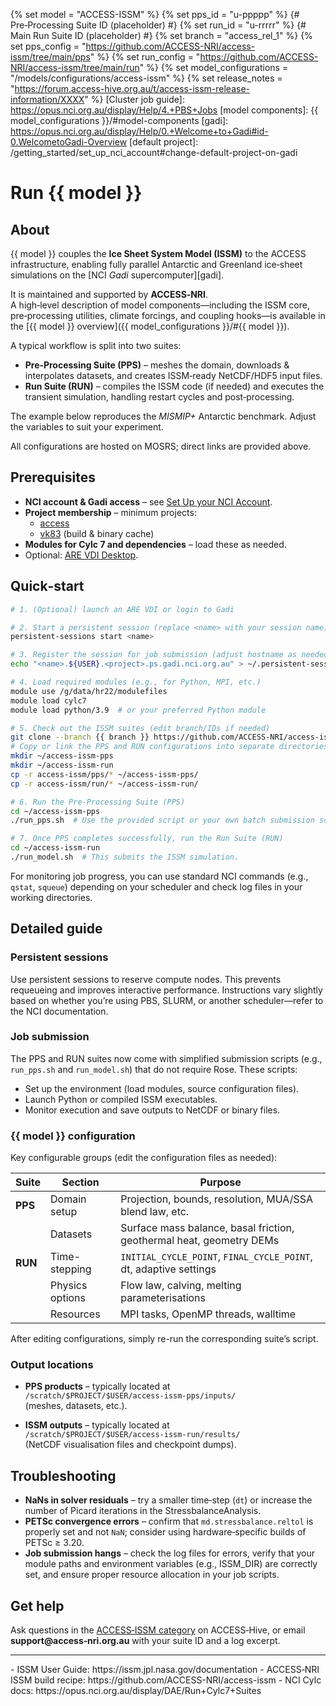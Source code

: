 {% set model = "ACCESS-ISSM" %}
{% set pps_id = "u-ppppp" %} {# Pre‑Processing Suite ID (placeholder) #}
{% set run_id = "u-rrrrr" %} {# Main Run Suite ID (placeholder) #}
{% set branch = "access_rel_1" %}
{% set pps_config = "https://github.com/ACCESS-NRI/access-issm/tree/main/pps" %}
{% set run_config = "https://github.com/ACCESS-NRI/access-issm/tree/main/run" %}
{% set model_configurations = "/models/configurations/access-issm" %}
{% set release_notes = "https://forum.access-hive.org.au/t/access-issm-release-information/XXXX" %}
[Cluster job guide]: https://opus.nci.org.au/display/Help/4.+PBS+Jobs
[model components]: {{ model_configurations }}/#model-components
[gadi]: https://opus.nci.org.au/display/Help/0.+Welcome+to+Gadi#id-0.WelcometoGadi-Overview
[default project]: /getting_started/set_up_nci_account#change-default-project-on-gadi

# Run {{ model }}

## About

{{ model }} couples the **Ice Sheet System Model (ISSM)** to the ACCESS infrastructure, enabling fully parallel Antarctic and Greenland ice‑sheet simulations on the [NCI _Gadi_ supercomputer][gadi].

It is maintained and supported by **ACCESS‑NRI**.  
A high‑level description of model components—including the ISSM core, pre‑processing utilities, climate forcings, and coupling hooks—is available in the [{{ model }} overview]({{ model_configurations }}/#{{ model }}).

A typical workflow is split into two suites:

* **Pre‑Processing Suite (PPS)** – meshes the domain, downloads & interpolates datasets, and creates ISSM‑ready NetCDF/HDF5 input files.
* **Run Suite (RUN)** – compiles the ISSM code (if needed) and executes the transient simulation, handling restart cycles and post‑processing.

The example below reproduces the *MISMIP+* Antarctic benchmark. Adjust the variables to suit your experiment.

All configurations are hosted on MOSRS; direct links are provided above.

## Prerequisites

* **NCI account & Gadi access** – see [Set Up your NCI Account](/getting_started/set_up_nci_account).
* **Project membership** – minimum projects:
  * [access](https://my.nci.org.au/mancini/project/access/join)
  * [vk83](https://my.nci.org.au/mancini/project/vk83/join) (build & binary cache)
* **Modules for Cylc 7 and dependencies** – load these as needed.
* Optional: [ARE VDI Desktop](/getting_started/are).

## Quick‑start

```bash
# 1. (Optional) launch an ARE VDI or login to Gadi

# 2. Start a persistent session (replace <name> with your session name)
persistent-sessions start <name>

# 3. Register the session for job submission (adjust hostname as needed)
echo "<name>.${USER}.<project>.ps.gadi.nci.org.au" > ~/.persistent-sessions/cylc-session

# 4. Load required modules (e.g., for Python, MPI, etc.)
module use /g/data/hr22/modulefiles
module load cylc7
module load python/3.9  # or your preferred Python module

# 5. Check out the ISSM suites (edit branch/IDs if needed)
git clone --branch {{ branch }} https://github.com/ACCESS-NRI/access-issm.git
# Copy or link the PPS and RUN configurations into separate directories:
mkdir ~/access-issm-pps
mkdir ~/access-issm-run
cp -r access-issm/pps/* ~/access-issm-pps/
cp -r access-issm/run/* ~/access-issm-run/

# 6. Run the Pre‑Processing Suite (PPS)
cd ~/access-issm-pps
./run_pps.sh  # Use the provided script or your own batch submission script.

# 7. Once PPS completes successfully, run the Run Suite (RUN)
cd ~/access-issm-run
./run_model.sh  # This submits the ISSM simulation.
```

For monitoring job progress, you can use standard NCI commands (e.g., `qstat`, `squeue`) depending on your scheduler and check log files in your working directories.

## Detailed guide

### Persistent sessions

Use persistent sessions to reserve compute nodes. This prevents requeueing and improves interactive performance. Instructions vary slightly based on whether you’re using PBS, SLURM, or another scheduler—refer to the NCI documentation.

### Job submission

The PPS and RUN suites now come with simplified submission scripts (e.g., `run_pps.sh` and `run_model.sh`) that do not require Rose. These scripts:
- Set up the environment (load modules, source configuration files).
- Launch Python or compiled ISSM executables.
- Monitor execution and save outputs to NetCDF or binary files.

### {{ model }} configuration

Key configurable groups (edit the configuration files as needed):
  
| Suite | Section            | Purpose                                                              |
|-------|--------------------|----------------------------------------------------------------------|
| **PPS** | Domain setup      | Projection, bounds, resolution, MUA/SSA blend law, etc.             |
|        | Datasets          | Surface mass balance, basal friction, geothermal heat, geometry DEMs  |
| **RUN** | Time-stepping     | `INITIAL_CYCLE_POINT`, `FINAL_CYCLE_POINT`, dt, adaptive settings      |
|        | Physics options   | Flow law, calving, melting parameterisations                          |
|        | Resources         | MPI tasks, OpenMP threads, walltime                                   |

After editing configurations, simply re-run the corresponding suite’s script.

### Output locations

* **PPS products** – typically located at  
  `/scratch/$PROJECT/$USER/access-issm-pps/inputs/`  
  (meshes, datasets, etc.).

* **ISSM outputs** – typically located at  
  `/scratch/$PROJECT/$USER/access-issm-run/results/`  
  (NetCDF visualisation files and checkpoint dumps).

## Troubleshooting

* **NaNs in solver residuals** – try a smaller time‑step (`dt`) or increase the number of Picard iterations in the StressbalanceAnalysis.
* **PETSc convergence errors** – confirm that `md.stressbalance.reltol` is properly set and not `NaN`; consider using hardware‑specific builds of PETSc ≥ 3.20.
* **Job submission hangs** – check the log files for errors, verify that your module paths and environment variables (e.g., ISSM_DIR) are correctly set, and ensure proper resource allocation in your job scripts.

## Get help

Ask questions in the [ACCESS‑ISSM category](https://forum.access-hive.org.au/c/cryosphere/access-issm/) on ACCESS‑Hive, or email **support@access‑nri.org.au** with your suite ID and a log excerpt.

---

<custom-references>
- ISSM User Guide: https://issm.jpl.nasa.gov/documentation
- ACCESS‑NRI ISSM build recipe: https://github.com/ACCESS-NRI/access-issm
- NCI Cylc docs: https://opus.nci.org.au/display/DAE/Run+Cylc7+Suites
</custom-references>